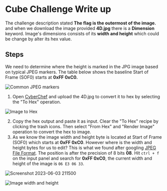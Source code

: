 # Cube Challenge Write up
The challenge description stated **The flag is the outermost of the image.** and when we download the image provided **4D.jpg** there is a **Dimension** keyword.
Image's dimensions consists of its **width and height** which could be change by alter its hex value.

## Steps
We need to determine where the height is marked in the JPG image based on typical JPEG markers. The table below shows the baseline Start of Frame (SOF0) starts at **0xFF 0xC0.**

![Common JPEG markers](https://github.com/aminnazri00/AturKreatif-2023/assets/58243519/12d84d7f-c611-43a1-86f5-52df12841f3c)



1. Open [CyberChef](https://gchq.github.io/CyberChef/) and upload the 4D.jpg to convert it to hex by selecting the "To Hex" operation.

![Image to Hex](https://github.com/aminnazri00/AturKreatif-2023/assets/58243519/a3af53db-3b79-4dfa-aae7-f6d4e4963abb)


2. Copy the hex output and paste it as input. Clear the "To Hex" recipe by clicking the trash icons. Then select "From Hex" and "Render Image" operation to convert the hex to image.
3. As we know the image width and height byte is located at  Start of Frame (SOF0) which starts at **0xFF 0xC0**. However where is the width and height bytes for us to edit? This is what we found after googling [JPEG File Format](https://tacodewolff.nl/posts/20120220-jpeg-file-format/). The position is after the precision of 8 bits **08**. Hit  `ctrl + f` on the input panel and search for **0xFF 0xC0**, the current width and height of the image is `06 E3 06 33`.

![Screenshot 2023-06-03 211500](https://github.com/aminnazri00/AturKreatif-2023/assets/58243519/80486dcb-ed1f-4e61-8b62-18225481542a)


![Image width and height](https://github.com/aminnazri00/AturKreatif-2023/assets/58243519/e27a5171-9b9c-445d-95e8-b9cf61fcc48e)








